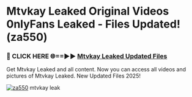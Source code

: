 # Mtvkay Leaked Original Videos 0nlyFans Leaked - Files Updated! (za550)

<h3>🔴 CLICK HERE 🌐==►► <a href="https://tinyurl.com/2jnfzry5" rel="nofollow">Mtvkay Leaked Updated Files</a></h3>

Get Mtvkay Leaked and all content. Now you can access all videos and pictures of Mtvkay Leaked. New Updated Files 2025!

[![za550](https://i.imgur.com/GyGTBgg.gif)](https://tinyurl.com/2jnfzry5)
mtvkay leak